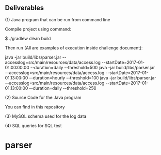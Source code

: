 Deliverables
------------

(1) Java program that can be run from command line

Compile project using command:

$ ./gradlew clean build

Then run (All are examples of execution inside challenge document):

java -jar build/libs/parser.jar --accesslog=src/main/resources/data/access.log --startDate=2017-01-01.00:00:00 --duration=daily --threshold=500
java -jar build/libs/parser.jar --accesslog=src/main/resources/data/access.log --startDate=2017-01-01.13:00:00 --duration=hourly --threshold=100
java -jar build/libs/parser.jar --accesslog=src/main/resources/data/access.log --startDate=2017-01-01.13:00:00 --duration=daily --threshold=250


(2) Source Code for the Java program

You can find in this repository

(3) MySQL schema used for the log data



(4) SQL queries for SQL test



# parser

